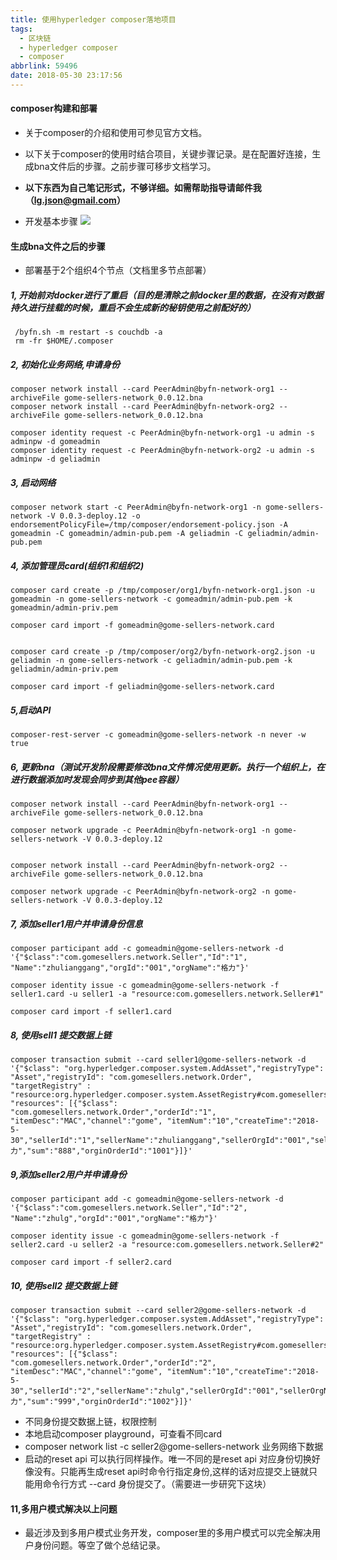 ```yaml
---
title: 使用hyperledger composer落地项目
tags:
  - 区块链
  - hyperledger composer
  - composer
abbrlink: 59496
date: 2018-05-30 23:17:56
---
```


#### composer构建和部署
- 关于composer的介绍和使用可参见官方文档。
- 以下关于composer的使用时结合项目，关键步骤记录。是在配置好连接，生成bna文件后的步骤。之前步骤可移步文档学习。
- **以下东西为自己笔记形式，不够详细。如需帮助指导请邮件我（lg.json@gmail.com）**

- 开发基本步骤 ![](https://hyperledger.github.io/composer/latest/assets/img/Angular.svg)


#### 生成bna文件之后的步骤

- 部署基于2个组织4个节点（文档里多节点部署）

##### 1, 开始前对docker进行了重启（目的是清除之前docker里的数据，在没有对数据持久进行挂载的时候，重启不会生成新的秘钥使用之前配好的）

```
 /byfn.sh -m restart -s couchdb -a
 rm -fr $HOME/.composer
```

##### 2, 初始化业务网络,申请身份

```
composer network install --card PeerAdmin@byfn-network-org1 --archiveFile gome-sellers-network_0.0.12.bna
composer network install --card PeerAdmin@byfn-network-org2 --archiveFile gome-sellers-network_0.0.12.bna

composer identity request -c PeerAdmin@byfn-network-org1 -u admin -s adminpw -d gomeadmin
composer identity request -c PeerAdmin@byfn-network-org2 -u admin -s adminpw -d geliadmin

```

##### 3, 启动网络

```
composer network start -c PeerAdmin@byfn-network-org1 -n gome-sellers-network -V 0.0.3-deploy.12 -o endorsementPolicyFile=/tmp/composer/endorsement-policy.json -A gomeadmin -C gomeadmin/admin-pub.pem -A geliadmin -C geliadmin/admin-pub.pem
```

##### 4, 添加管理员card(组织1和组织2)

```
composer card create -p /tmp/composer/org1/byfn-network-org1.json -u gomeadmin -n gome-sellers-network -c gomeadmin/admin-pub.pem -k gomeadmin/admin-priv.pem

composer card import -f gomeadmin@gome-sellers-network.card


composer card create -p /tmp/composer/org2/byfn-network-org2.json -u geliadmin -n gome-sellers-network -c geliadmin/admin-pub.pem -k geliadmin/admin-priv.pem

composer card import -f geliadmin@gome-sellers-network.card
```

##### 5,启动API

```
composer-rest-server -c gomeadmin@gome-sellers-network -n never -w true
```

##### 6, 更新bna（测试开发阶段需要修改bna文件情况使用更新。执行一个组织上，在进行数据添加时发现会同步到其他pee容器）

```
composer network install --card PeerAdmin@byfn-network-org1 --archiveFile gome-sellers-network_0.0.12.bna

composer network upgrade -c PeerAdmin@byfn-network-org1 -n gome-sellers-network -V 0.0.3-deploy.12


composer network install --card PeerAdmin@byfn-network-org2 --archiveFile gome-sellers-network_0.0.12.bna

composer network upgrade -c PeerAdmin@byfn-network-org2 -n gome-sellers-network -V 0.0.3-deploy.12

```

##### 7, 添加seller1用户并申请身份信息

```
composer participant add -c gomeadmin@gome-sellers-network -d '{"$class":"com.gomesellers.network.Seller","Id":"1", "Name":"zhulianggang","orgId":"001","orgName":"格力"}'

composer identity issue -c gomeadmin@gome-sellers-network -f seller1.card -u seller1 -a "resource:com.gomesellers.network.Seller#1"

composer card import -f seller1.card
```

##### 8, 使用sell1 提交数据上链

```
composer transaction submit --card seller1@gome-sellers-network -d '{"$class": "org.hyperledger.composer.system.AddAsset","registryType": "Asset","registryId": "com.gomesellers.network.Order", "targetRegistry" : "resource:org.hyperledger.composer.system.AssetRegistry#com.gomesellers.network.Order", "resources": [{"$class": "com.gomesellers.network.Order","orderId":"1", "itemDesc":"MAC","channel":"gome", "itemNum":"10","createTime":"2018-5-30","sellerId":"1","sellerName":"zhulianggang","sellerOrgId":"001","sellerOrgName":"格力","sum":"888","orginOrderId":"1001"}]}'
```

##### 9,添加seller2用户并申请身份

```
composer participant add -c gomeadmin@gome-sellers-network -d '{"$class":"com.gomesellers.network.Seller","Id":"2", "Name":"zhulg","orgId":"001","orgName":"格力"}'

composer identity issue -c gomeadmin@gome-sellers-network -f seller2.card -u seller2 -a "resource:com.gomesellers.network.Seller#2"

composer card import -f seller2.card
```
##### 10, 使用sell2 提交数据上链

```
composer transaction submit --card seller2@gome-sellers-network -d '{"$class": "org.hyperledger.composer.system.AddAsset","registryType": "Asset","registryId": "com.gomesellers.network.Order", "targetRegistry" : "resource:org.hyperledger.composer.system.AssetRegistry#com.gomesellers.network.Order", "resources": [{"$class": "com.gomesellers.network.Order","orderId":"2", "itemDesc":"MAC","channel":"gome", "itemNum":"10","createTime":"2018-5-30","sellerId":"2","sellerName":"zhulg","sellerOrgId":"001","sellerOrgName":"格力","sum":"999","orginOrderId":"1002"}]}'

```

- 不同身份提交数据上链，权限控制
- 本地启动composer playground，可查看不同card
- composer network list -c seller2@gome-sellers-network 业务网络下数据
- 启动的reset api 可以执行同样操作。唯一不同的是reset api 对应身份切换好像没有。只能再生成reset api时命令行指定身份,这样的话对应提交上链就只能用命令行方式 --card 身份提交了。（需要进一步研究下这块）


#### 11,多用户模式解决以上问题
- 最近涉及到多用户模式业务开发，composer里的多用户模式可以完全解决用户身份问题。等空了做个总结记录。